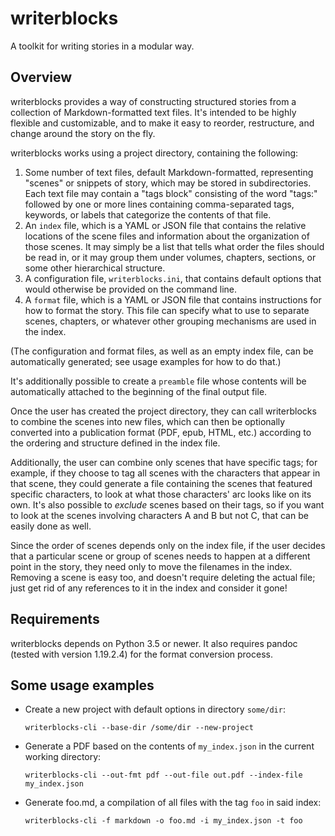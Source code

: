 # writerblocks

A toolkit for writing stories in a modular way.

## Overview

writerblocks provides a way of constructing structured stories from a
collection of Markdown-formatted text files.  It's intended to be highly
flexible and customizable, and to make it easy to reorder, restructure, and
change around the story on the fly.

writerblocks works using a project directory, containing the following:

1. Some number of text files, default Markdown-formatted, representing "scenes"
   or snippets of story, which may be stored in subdirectories.
   Each text file may contain a "tags block" consisting of the word "tags:"
   followed by one or more lines containing comma-separated tags, keywords,
   or labels that categorize the contents of that file.
2. An `index` file, which is a YAML or JSON file that contains the relative
   locations of the scene files and information about the organization of
   those scenes.  It may simply be a list that tells what order the files
   should be read in, or it may group them under volumes, chapters, sections,
   or some other hierarchical structure.
3. A configuration file, `writerblocks.ini`, that contains default options
   that would otherwise be provided on the command line.
4. A `format` file, which is a YAML or JSON file that contains instructions for
   how to format the story.  This file can specify what to use to separate
   scenes, chapters, or whatever other grouping mechanisms are used in the
   index.

(The configuration and format files, as well as an empty index file, can be
automatically generated; see usage examples for how to do that.)

It's additionally possible to create a `preamble` file whose contents will be
automatically attached to the beginning of the final output file.

Once the user has created the project directory, they can call writerblocks to combine
the scenes into new files, which can then be optionally converted into a
publication format (PDF, epub, HTML, etc.) according to the ordering and
structure defined in the index file.

Additionally, the user can combine only scenes that have specific tags; for
example, if they choose to tag all scenes with the characters that appear in
that scene, they could generate a file containing the scenes that featured
specific characters, to look at what those characters' arc looks like on its
own.  It's also possible to *exclude* scenes based on their tags, so if you
want to look at the scenes involving characters A and B but not C, that can be
easily done as well.

Since the order of scenes depends only on the index file, if the user decides
that a particular scene or group of scenes needs to happen at a different point
in the story, they need only to move the filenames in the index.  Removing a
scene is easy too, and doesn't require deleting the actual file; just get rid of
any references to it in the index and consider it gone!

## Requirements

writerblocks depends on Python 3.5 or newer.  It also requires pandoc (tested with version 
1.19.2.4) for the format conversion process.

## Some usage examples

  * Create a new project with default options in directory `some/dir`:

    `writerblocks-cli --base-dir /some/dir --new-project`
  * Generate a PDF based on the contents of `my_index.json` in the current working directory:

    `writerblocks-cli --out-fmt pdf --out-file out.pdf --index-file my_index.json`
  * Generate foo.md, a compilation of all files with the tag `foo` in said index:

    `writerblocks-cli -f markdown -o foo.md -i my_index.json -t foo`
